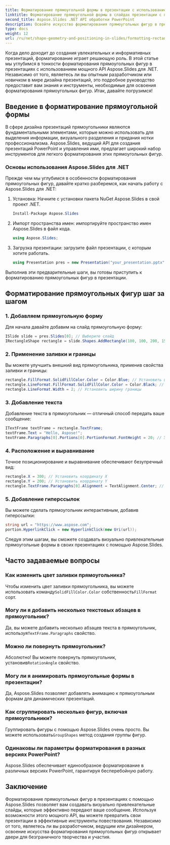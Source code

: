 ```yaml
---
title: Форматирование прямоугольной формы в презентации с использованием Aspose.Slides
linktitle: Форматирование прямоугольной формы в слайдах презентации с помощью Aspose.Slides
second_title: Aspose.Slides .NET API обработки PowerPoint
description: Освойте искусство форматирования прямоугольных фигур в презентациях с помощью Aspose.Slides для .NET. Узнайте шаг за шагом, как создавать визуально привлекательные слайды с насыщенными цветами, текстом и интерактивностью.
type: docs
weight: 12
url: /ru/net/shape-geometry-and-positioning-in-slides/formatting-rectangle-shape/
---
```


Когда дело доходит до создания увлекательных и информативных презентаций, форматирование играет решающую роль. В этой статье мы углубимся в тонкости форматирования прямоугольных фигур в презентациях с использованием мощного API Aspose.Slides для .NET. Независимо от того, являетесь ли вы опытным разработчиком или новичком в мире дизайна презентаций, это подробное руководство предоставит вам знания и инструменты, необходимые для освоения форматирования прямоугольных фигур. Итак, давайте погрузимся!

## Введение в форматирование прямоугольной формы

В сфере дизайна презентаций прямоугольники являются фундаментальными элементами, которые можно использовать для выделения информации, визуального разделения и придания нотки профессионализма. Aspose.Slides, ведущий API для создания презентаций PowerPoint и управления ими, предлагает широкий набор инструментов для легкого форматирования этих прямоугольных фигур.

### Основы использования Aspose.Slides для .NET

Прежде чем мы углубимся в особенности форматирования прямоугольных фигур, давайте кратко разберемся, как начать работу с Aspose.Slides для .NET:

1. Установка: Начните с установки пакета NuGet Aspose.Slides в свой проект .NET.

   ```csharp
   Install-Package Aspose.Slides
   ```

2. Импорт пространства имен: импортируйте пространство имен Aspose.Slides в файл кода.

   ```csharp
   using Aspose.Slides;
   ```

3. Загрузка презентации: загрузите файл презентации, с которым хотите работать.

   ```csharp
   using Presentation pres = new Presentation("your_presentation.pptx");
   ```

Выполнив эти предварительные шаги, вы готовы приступить к форматированию прямоугольных фигур в презентации.

## Форматирование прямоугольных фигур шаг за шагом

### 1. Добавляем прямоугольную форму

Для начала давайте добавим на слайд прямоугольную форму:

```csharp
ISlide slide = pres.Slides[0]; // Выберите слайд
IRectangleShape rectangle = slide.Shapes.AddRectangle(100, 100, 200, 150); // Добавить прямоугольник
```

### 2. Применение заливки и границы

Вы можете улучшить внешний вид прямоугольника, применив свойства заливки и границы:

```csharp
rectangle.FillFormat.SolidFillColor.Color = Color.Blue; // Установить цвет заливки
rectangle.LineFormat.FillFormat.SolidFillColor.Color = Color.Black; // Установить цвет границы
rectangle.LineFormat.Width = 2; // Установить ширину границы
```

### 3. Добавление текста

Добавление текста в прямоугольник — отличный способ передать ваше сообщение:

```csharp
ITextFrame textFrame = rectangle.TextFrame;
textFrame.Text = "Hello, Aspose!";
textFrame.Paragraphs[0].Portions[0].PortionFormat.FontHeight = 20; // Установить размер шрифта
```

### 4. Расположение и выравнивание

Точное позиционирование и выравнивание обеспечивают безупречный вид:

```csharp
rectangle.X = 300; // Установить координату X
rectangle.Y = 200; // Установить координату Y
rectangle.TextFrame.Paragraphs[0].Alignment = TextAlignment.Center; // Выровнять текст
```

### 5. Добавление гиперссылок

Вы можете сделать прямоугольник интерактивным, добавив гиперссылки:

```csharp
string url = "https://www.aspose.com";
portion.HyperlinkClick = new HyperlinkClick(new Uri(url));
```

Следуя этим шагам, вы сможете создавать визуально привлекательные прямоугольные формы в своих презентациях с помощью Aspose.Slides.

## Часто задаваемые вопросы

### Как изменить цвет заливки прямоугольника?

 Чтобы изменить цвет заливки прямоугольника, вы можете использовать команду`SolidFillColor.Color` собственность`FillFormat` сорт.

### Могу ли я добавить несколько текстовых абзацев в прямоугольник?

Да, вы можете добавить несколько абзацев текста в прямоугольник, используя`TextFrame.Paragraphs` свойство.

### Можно ли повернуть прямоугольник?

 Абсолютно! Вы можете повернуть прямоугольник, установив`RotationAngle` свойство.

### Могу ли я анимировать прямоугольные формы в презентации?

Да, Aspose.Slides позволяет добавлять анимацию к прямоугольным формам для динамических презентаций.

### Как сгруппировать несколько фигур, включая прямоугольники?

 Группировать фигуры с помощью Aspose.Slides очень просто. Вы можете использовать`GroupShapes` метод создания группы фигур.

### Одинаковы ли параметры форматирования в разных версиях PowerPoint?

Aspose.Slides обеспечивает единообразное форматирование в различных версиях PowerPoint, гарантируя бесперебойную работу.

## Заключение

Форматирование прямоугольных фигур в презентациях с помощью Aspose.Slides позволяет вам создавать визуально привлекательные слайды, которые эффективно передают ваше сообщение. Используя возможности этого мощного API, вы можете превратить свои презентации в эффективные инструменты повествования. Независимо от того, являетесь ли вы разработчиком, ведущим или дизайнером, освоение искусства форматирования прямоугольных фигур открывает двери для безграничного творчества и участия.